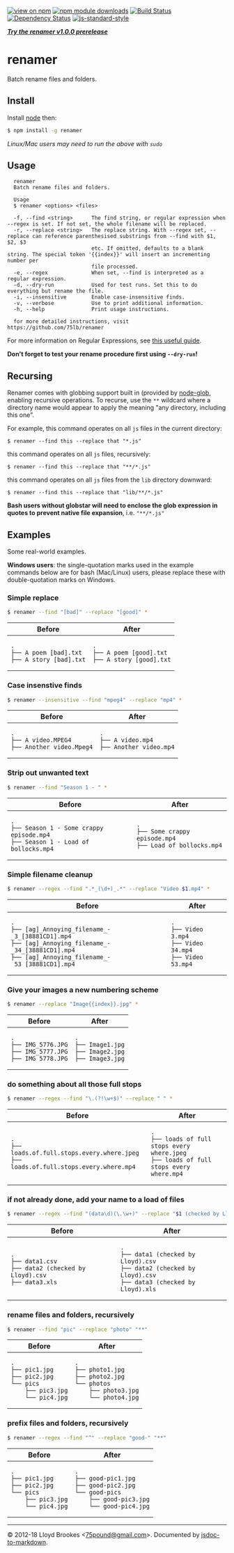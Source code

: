 [![view on npm](http://img.shields.io/npm/v/renamer.svg)](https://www.npmjs.org/package/renamer)
[![npm module downloads](http://img.shields.io/npm/dt/renamer.svg)](https://www.npmjs.org/package/renamer)
[![Build Status](https://travis-ci.org/75lb/renamer.svg?branch=master)](https://travis-ci.org/75lb/renamer)
[![Dependency Status](https://david-dm.org/75lb/renamer.svg)](https://david-dm.org/75lb/renamer)
[![js-standard-style](https://img.shields.io/badge/code%20style-standard-brightgreen.svg)](https://github.com/feross/standard)

***[Try the renamer v1.0.0 prerelease](https://github.com/75lb/renamer/tree/next)***

renamer
=======
Batch rename files and folders.

Install
-------
Install [node](https://nodejs.org) then:
```sh
$ npm install -g renamer
```
*Linux/Mac users may need to run the above with `sudo`*

Usage
-----
```
  renamer
  Batch rename files and folders.

  Usage
  $ renamer <options> <files>

  -f, --find <string>      The find string, or regular expression when --regex is set. If not set, the whole filename will be replaced.
  -r, --replace <string>   The replace string. With --regex set, --replace can reference parenthesised substrings from --find with $1, $2, $3
                           etc. If omitted, defaults to a blank string. The special token '{{index}}' will insert an incrementing number per
                           file processed.
  -e, --regex              When set, --find is interpreted as a regular expression.
  -d, --dry-run            Used for test runs. Set this to do everything but rename the file.
  -i, --insensitive        Enable case-insensitive finds.
  -v, --verbose            Use to print additional information.
  -h, --help               Print usage instructions.

  for more detailed instructions, visit https://github.com/75lb/renamer
```

For more information on Regular Expressions, see [this useful guide](https://developer.mozilla.org/en/docs/Web/JavaScript/Guide/Regular_Expressions).

**Don't forget to test your rename procedure first using `--dry-run`!**

Recursing
---------
Renamer comes with globbing support built in (provided by [node-glob](https://github.com/isaacs/node-glob), enabling recursive operations. To recurse, use the `**` wildcard where a directory name would appear to apply the meaning "any directory, including this one".

For example, this command operates on all `js` files in the current directory:

    $ renamer --find this --replace that "*.js"

this command operates on all `js` files, recursively:

    $ renamer --find this --replace that "**/*.js"

this command operates on all `js` files from the `lib` directory downward:

    $ renamer --find this --replace that "lib/**/*.js"

**Bash users without globstar will need to enclose the glob expression in quotes to prevent native file expansion**, i.e. `"**/*.js"`

Examples
--------
Some real-world examples.

**Windows users**: the single-quotation marks used in the example commands below are for bash (Mac/Linux) users, please replace these with double-quotation marks on Windows.

### Simple replace

```sh
$ renamer --find "[bad]" --replace "[good]" *
```

<table>
    <thead>
        <tr><th>Before</th><th>After</th></tr>
    </thead>
    <tbody>
        <tr>
            <td><pre><code>.
├── A poem [bad].txt
├── A story [bad].txt</code></pre></td>
            <td><pre><code>.
├── A poem [good].txt
├── A story [good].txt</code></pre></td>
        </tr>
    </tbody>
</table>

### Case insenstive finds

```sh
$ renamer --insensitive --find "mpeg4" --replace "mp4" *
```
<table>
    <thead>
        <tr><th>Before</th><th>After</th></tr>
    </thead>
    <tbody>
        <tr>
            <td><pre><code>.
├── A video.MPEG4
├── Another video.Mpeg4</code></pre></td>
            <td><pre><code>.
├── A video.mp4
├── Another video.mp4</code></pre></td>
        </tr>
    </tbody>
</table>

### Strip out unwanted text

```sh
$ renamer --find "Season 1 - " *
```

<table>
    <thead>
        <tr><th>Before</th><th>After</th></tr>
    </thead>
    <tbody>
        <tr>
            <td><pre><code>.
├── Season 1 - Some crappy episode.mp4
├── Season 1 - Load of bollocks.mp4</code></pre></td>
            <td><pre><code>.
├── Some crappy episode.mp4
├── Load of bollocks.mp4</code></pre></td>
        </tr>
    </tbody>
</table>

### Simple filename cleanup

```sh
$ renamer --regex --find ".*_(\d+)_.*" --replace "Video $1.mp4" *
```

<table>
    <thead>
        <tr><th>Before</th><th>After</th></tr>
    </thead>
    <tbody>
        <tr>
            <td><pre><code>.
├── [ag]_Annoying_filename_-_3_[38881CD1].mp4
├── [ag]_Annoying_filename_-_34_[38881CD1].mp4
├── [ag]_Annoying_filename_-_53_[38881CD1].mp4</code></pre></td>
            <td><pre><code>.
├── Video 3.mp4
├── Video 34.mp4
├── Video 53.mp4</code></pre></td>
        </tr>
    </tbody>
</table>

### Give your images a new numbering scheme

```sh
$ renamer --replace "Image{{index}}.jpg" *
```

<table>
    <thead>
        <tr><th>Before</th><th>After</th></tr>
    </thead>
    <tbody>
        <tr>
            <td><pre><code>.
├── IMG_5776.JPG
├── IMG_5777.JPG
├── IMG_5778.JPG</code></pre></td>
            <td><pre><code>.
├── Image1.jpg
├── Image2.jpg
├── Image3.jpg</code></pre></td>
        </tr>
    </tbody>
</table>

### do something about all those full stops

```sh
$ renamer --regex --find "\.(?!\w+$)" --replace " " *
```

<table>
    <thead>
        <tr><th>Before</th><th>After</th></tr>
    </thead>
    <tbody>
        <tr>
            <td><pre><code>.
├── loads.of.full.stops.every.where.jpeg
├── loads.of.full.stops.every.where.mp4</code></pre></td>
            <td><pre><code>.
├── loads of full stops every where.jpeg
├── loads of full stops every where.mp4</code></pre></td>
        </tr>
    </tbody>
</table>

### if not already done, add your name to a load of files
```sh
$ renamer --regex --find "(data\d)(\.\w+)" --replace "$1 (checked by Lloyd)$2" *
```

<table>
    <thead>
        <tr><th>Before</th><th>After</th></tr>
    </thead>
    <tbody>
        <tr>
            <td><pre><code>.
├── data1.csv
├── data2 (checked by Lloyd).csv
├── data3.xls</code></pre></td>
            <td><pre><code>.
├── data1 (checked by Lloyd).csv
├── data2 (checked by Lloyd).csv
├── data3 (checked by Lloyd).xls</code></pre></td>
        </tr>
    </tbody>
</table>


### rename files and folders, recursively

```sh
$ renamer --find "pic" --replace "photo" "**"
```

<table>
    <thead>
        <tr><th>Before</th><th>After</th></tr>
    </thead>
    <tbody>
        <tr>
            <td><pre><code>.
├── pic1.jpg
├── pic2.jpg
└── pics
    ├── pic3.jpg
    └── pic4.jpg
</code></pre></td>
            <td><pre><code>.
├── photo1.jpg
├── photo2.jpg
└── photos
    ├── photo3.jpg
    └── photo4.jpg</code></pre></td>
        </tr>
    </tbody>
</table>

### prefix files and folders, recursively

```sh
$ renamer --regex --find "^" --replace "good-" "**"
```

<table>
    <thead>
        <tr><th>Before</th><th>After</th></tr>
    </thead>
    <tbody>
        <tr>
            <td><pre><code>.
├── pic1.jpg
├── pic2.jpg
└── pics
    ├── pic3.jpg
    └── pic4.jpg
</code></pre></td>
            <td><pre><code>.
├── good-pic1.jpg
├── good-pic2.jpg
└── good-pics
    ├── good-pic3.jpg
    └── good-pic4.jpg</code></pre></td>
        </tr>
    </tbody>
</table>

* * *

&copy; 2012-18 Lloyd Brookes \<75pound@gmail.com\>. Documented by [jsdoc-to-markdown](https://github.com/75lb/jsdoc-to-markdown).
